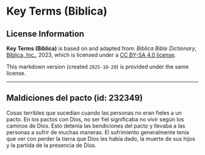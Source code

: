 # Key Terms (Biblica)

## License Information

**Key Terms (Biblica)** is based on and adapted from: _Biblica Bible Dictionary_, [Biblica, Inc.](https://www.biblica.com/), 2023, which is licensed under a [CC BY-SA 4.0 license](https://creativecommons.org/licenses/by-sa/4.0/legalcode.en).

This markdown version (created `2025-10-20`) is provided under the same license.



--------------------------------

## Maldiciones del pacto (id: 232349)

Cosas terribles que sucedían cuando las personas no eran fieles a un pacto. En los pactos con Dios, no ser fiel significaba no vivir según los caminos de Dios. Esto detenía las bendiciones del pacto y llevaba a las personas a sufrir de muchas maneras. El sufrimiento generalmente tenía que ver con perder la tierra que Dios les había dado, la muerte de sus hijos y la partida de la presencia de Dios.



